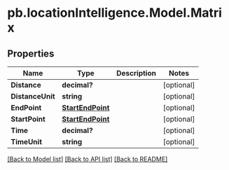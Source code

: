 # pb.locationIntelligence.Model.Matrix
## Properties

Name | Type | Description | Notes
------------ | ------------- | ------------- | -------------
**Distance** | **decimal?** |  | [optional] 
**DistanceUnit** | **string** |  | [optional] 
**EndPoint** | [**StartEndPoint**](StartEndPoint.md) |  | [optional] 
**StartPoint** | [**StartEndPoint**](StartEndPoint.md) |  | [optional] 
**Time** | **decimal?** |  | [optional] 
**TimeUnit** | **string** |  | [optional] 

[[Back to Model list]](../README.md#documentation-for-models) [[Back to API list]](../README.md#documentation-for-api-endpoints) [[Back to README]](../README.md)


